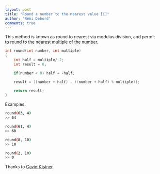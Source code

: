 ```yaml
---
layout: post
title: "Round a number to the nearest value [C]"
author: 'Rémi Debord'
comments: true
---
```

This method is known as round to nearest via modulus division, and permit to round to the nearest multiple of the number.
```c
int round(int number, int multiple)
{
    int half = multiple/ 2;
    int result = 0;

    if(number < 0) half = -half;

    result = ((number + half) - ((number + half) % multiple));

    return result;
}
```
Examples:
```bash
round(63, 4)
>> 64

round(61, 4)
>> 60

round(8, 10)
>> 10

round(2, 10)
>> 0
```
Thanks to [Gavin Kistner](http://phrogz.net/).